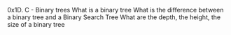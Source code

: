 0x1D. C - Binary trees
What is a binary tree
What is the difference between a binary tree and a Binary Search Tree
What are the depth, the height, the size of a binary tree
